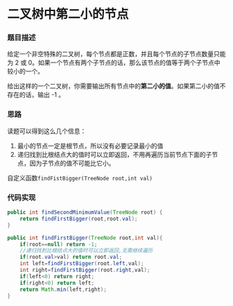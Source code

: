# 二叉树中第二小的节点

### 题目描述

给定一个非空特殊的二叉树，每个节点都是正数，并且每个节点的子节点数量只能为 2 或 0。如果一个节点有两个子节点的话，那么该节点的值等于两个子节点中较小的一个。

给出这样的一个二叉树，你需要输出所有节点中的**第二小的值**。如果第二小的值不存在的话，输出 -1 。

### 思路

读题可以得到这么几个信息：

1. 最小的节点一定是根节点，所以没有必要记录最小的值
1. 递归找到比根结点大的值时可以立即返回，不用再遍历当前节点下面的子节点，因为子节点的值不可能比它小。

自定义函数`findFistBigger(TreeNode root,int val)`

### 代码实现

```java
public int findSecondMinimumValue(TreeNode root) {
    return findFirstBigger(root,root.val);
}

public int findFirstBigger(TreeNode root,int val){
    if(root==null) return -1;
    //递归找到比根结点大的值时可以立即返回,无需继续遍历
    if(root.val>val) return root.val;
    int left=findFirstBigger(root.left,val);
    int right=findFirstBigger(root.right,val);
    if(left<0) return right;
    if(right<0) return left;
    return Math.min(left,right);
}
```

